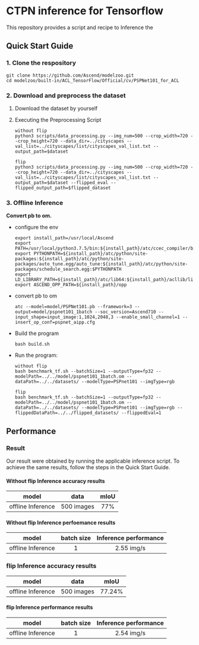 # CTPN inference for Tensorflow

This repository provides a script and recipe to Inference the

## Quick Start Guide

### 1. Clone the respository

```shell
git clone https://github.com/Ascend/modelzoo.git
cd modelzoo/built-in/ACL_TensorFlow/Official/cv/PSPNet101_for_ACL
```

### 2. Download and preprocess the dataset

1. Download the dataset by yourself
2. Executing the Preprocessing Script
   ```
   without flip
   python3 scripts/data_processing.py --img_num=500 --crop_width=720 --crop_height=720 --data_dir=../cityscapes --val_list=../cityscapes/list/cityscapes_val_list.txt --output_path=$dataset
   ```

   ```
   flip
   python3 scripts/data_processing.py --img_num=500 --crop_width=720 --crop_height=720 --data_dir=../cityscapes --val_list=../cityscapes/list/cityscapes_val_list.txt --output_path=$dataset --flipped_eval --flipped_output_path=$flipped_dataset   
   ```

 
### 3. Offline Inference

**Convert pb to om.**

- configure the env

  ```
  export install_path=/usr/local/Ascend
  export PATH=/usr/local/python3.7.5/bin:${install_path}/atc/ccec_compiler/bin:${install_path}/atc/bin:$PATH
  export PYTHONPATH=${install_path}/atc/python/site-packages:${install_path}/atc/python/site-packages/auto_tune.egg/auto_tune:${install_path}/atc/python/site-packages/schedule_search.egg:$PYTHONPATH
  export LD_LIBRARY_PATH=${install_path}/atc/lib64:${install_path}/acllib/lib64:$LD_LIBRARY_PATH
  export ASCEND_OPP_PATH=${install_path}/opp
  ```

- convert pb to om

  ```
  atc --model=model/PSPNet101.pb --framework=3 --output=model/pspnet101_1batch --soc_version=Ascend710 --input_shape=input_image:1,1024,2048,3 --enable_small_channel=1 --insert_op_conf=pspnet_aipp.cfg
  ```

- Build the program

  ```
  bash build.sh
  ```

- Run the program:

  ```
  without flip
  bash benchmark_tf.sh --batchSize=1 --outputType=fp32 --modelPath=../../model/pspnet101_1batch.om --dataPath=../../datasets/ --modelType=PSPnet101 --imgType=rgb
  ```

  ```
  flip
  bash benchmark_tf.sh --batchSize=1 --outputType=fp32 --modelPath=../../model/pspnet101_1batch.om --dataPath=../../datasets/ --modelType=PSPnet101 --imgType=rgb --flippedDataPath=../../flipped_datasets/ --flippedEval=1
  ```
  
## Performance

### Result

Our result were obtained by running the applicable inference script. To achieve the same results, follow the steps in the Quick Start Guide.

#### Without flip  Inference accuracy results

|       model       | **data**   |    mIoU    | 
| :---------------: | :-------:  | :--------: | 
| offline Inference | 500 images |    77%     | 

#### Without flip Inference perfoemance results

|        model      | batch size | Inference performance |
| :---------------: | :--------: | :-------------------: |
| offline Inference |     1      |       2.55 img/s      |

### flip  Inference accuracy results

|       model       | **data**   |    mIoU    |    
| :---------------: | :-------:  | :--------: | 
| offline Inference | 500 images |   77.24%   | 

#### flip  Inference performance results

|       model       | batch size | Inference performance |
| :---------------: | :--------: | :-------------------: |
| offline Inference |     1      |       2.54 img/s      |
